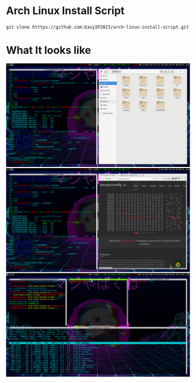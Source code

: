# Arch Linux Install Script

```
git clone htttps://github.com:EasyIP2023/arch-linux-install-script.git
```

# What It looks like
![files](https://github.com/EasyIP2023/arch-linux-install-script/blob/master/pics/files.png)
![firefox](https://github.com/EasyIP2023/arch-linux-install-script/blob/master/pics/firefox.png)
![terminals](https://github.com/EasyIP2023/arch-linux-install-script/blob/master/pics/terminals.png)
